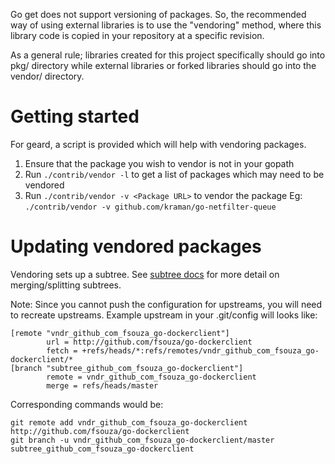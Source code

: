 Go get does not support versioning of packages. So, the recommended way of using external libraries is to use the "vendoring" method,
where this library code is copied in your repository at a specific revision.

As a general rule; libraries created for this project specifically should go into pkg/ directory while external libraries or forked
libraries should go into the vendor/ directory.

Getting started
===============

For geard, a script is provided which will help with vendoring packages.
  1. Ensure that the package you wish to vendor is not in your gopath
  2. Run ```./contrib/vendor -l``` to get a list of packages which may need to be vendored
  3. Run ```./contrib/vendor -v <Package URL>``` to vendor the package
     Eg: ```./contrib/vendor -v github.com/kraman/go-netfilter-queue```

Updating vendored packages
==========================

Vendoring sets up a subtree. See [subtree docs](https://github.com/git/git/blob/master/contrib/subtree/git-subtree.txt) for more detail on merging/splitting subtrees.

Note: Since you cannot push the configuration for upstreams, you will need to recreate upstreams. Example upstream in your .git/config will looks like:

    [remote "vndr_github_com_fsouza_go-dockerclient"]
            url = http://github.com/fsouza/go-dockerclient
            fetch = +refs/heads/*:refs/remotes/vndr_github_com_fsouza_go-dockerclient/*
    [branch "subtree_github_com_fsouza_go-dockerclient"]
            remote = vndr_github_com_fsouza_go-dockerclient
            merge = refs/heads/master

Corresponding commands would be:

    git remote add vndr_github_com_fsouza_go-dockerclient http://github.com/fsouza/go-dockerclient
    git branch -u vndr_github_com_fsouza_go-dockerclient/master subtree_github_com_fsouza_go-dockerclient
